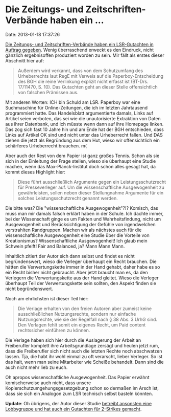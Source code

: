 Die Zeitungs- und Zeitschriften-Verbände haben ein \...
=======================================================

Date: 2013-01-18 17:37:26

[Die Zeitungs- und Zeitschriften-Verbände haben ein LSR-Gutachten in
Auftrag
gegeben](http://www.vdz.de/fileadmin/vdz_de/user_upload/download/Medienpolitik/Schwartmann_Leistungsschutzrecht_17012013.pdf).
Wenig überraschend erweckt es den Eindruck, nicht gänzlich ergebnisoffen
produziert worden zu sein. Mir fällt als erstes dieser Abschnitt hier
auf:

> Außerdem wird verkannt, dass von dem Schutzumfang des Urheberrechts
> laut RegE mit Verweis auf die Paperboy-Entscheidung des BGH die reine
> Verlinkung explizit nicht erfasst ist (BT-Drs. 17/11470, S. 10). Das
> Gutachten geht an dieser Stelle offensichtlich von falschen Prämissen
> aus.

Mit anderen Worten: ICH bin Schuld am LSR. Paperboy war eine
Suchmaschine für Online-Zeitungen, die ich im letzten Jahrtausend
programmiert hatte. Das Handelsblatt argumentierte damals, Links auf
Artikel seien verboten, das sei wie die unautorisierte Extraktion von
Daten aus ihrer Datenbank, und ich müsste wenn dann auf ihre Homepage
linken. Das zog sich fast 10 Jahre hin und am Ende hat der BGH
entschieden, dass Links auf Artikel OK sind und nicht unter das
Urheberrecht fallen. Und DAS ziehen die jetzt als Begründung aus dem
Hut, wieso wir offensichtlich ein schärferes Urheberrecht brauchen. m(

Aber auch der Rest von dem Papier ist ganz großes Tennis. Schon als sie
sich in der Einleitung der Frage stellen, wieso sie überhaupt eine
Studie machen, wenn das Max-Planck-Institut doch schon alles gesagt hat,
da kommt dieses Highlight hier:

> Diese führt ausschließlich Argumente gegen ein Leistungsschutzrecht
> für Presseverleger auf. Um die wissenschaftliche Ausgewogenheit zu
> gewährleisten, sollen neben dieser Stellungnahme Argumente für ein
> solches Leistungsschutzrecht genannt werden.

Die bitte was? Die \"wissenschaftliche Ausgewogenheit\"?!? Komisch, das
muss man mir damals falsch erklärt haben in der Schule. Ich dachte
immer, bei der Wissenschaft ginge es um Fakten und Wahrheitsfindung,
nicht um Ausgewogenheit und Berücksichtigung der Gefühle von
irgendwelchen verstrahlten Randgruppen. Machen wir als nächstes auch für
die wissenschaftliche Ausgewogenheit eine Studie über die Vorteile von
Kreationismus? Wissenschaftliche Ausgewogenheit! Ich glaub mein Schwein
pfeift! Fair and Balanced, ja? Mann Mann Mann.

Inhaltlich zitiert der Autor sich dann selbst und findet es nicht
begründenswert, wieso die Verleger überhaupt ein Recht brauchen. Die
hätten die Verwertungskette immer in der Hand gehabt, daher habe es so
ein Recht bisher nicht gebraucht. Aber jetzt braucht man es, da den
Verlegern die Verwertungskette aus der Hand gleitet. Wieso die Verleger
überhaupt Teil der Verwertungskette sein sollten, den Aspekt finden sie
nicht begründenswert.

Noch am ehrlichsten ist dieser Teil hier:

> Die Verlage erhalten von den freien Autoren aber zumeist keine
> ausschließlichen Nutzungsrechte, sondern nur einfache Nutzungsrechte,
> wie sie der Regelfall nach § 38 Abs. 3 UrhG sind. Den Verlagen fehlt
> somit ein eigenes Recht, um Paid content rechtssicher einführen zu
> können.

Die Verlage haben sich hier durch die Auslagerung der Arbeit an
Freiberufler komplett ihre Arbeitsgrundlage zersägt und heulen jetzt
rum, dass die Freiberufler sich nicht auch die letzten Rechte noch
abschwatzen lassen. Tja, die habt ihr wohl einmal zu oft verarscht,
lieber Verleger. So ist das halt, wenn man seine Mitarbeiter wie Scheiße
behandelt. Dann sind die auch nicht mehr lieb zu euch.

Oh apropos wissenschaftliche Ausgewogenheit. Das Papier erwähnt
komischerweise auch nicht, dass unsere Kopierschutzumgehungsgesetzgebung
schon so dermaßen im Arsch ist, dass sie sich ein Analogon zum LSR
technisch selbst basteln könnten.

**Update**: Oh übrigens, der Autor dieser Studie [betreibt ansonsten
eine Lobbygruppe und hat auch ein Gutachten für 2-Strikes
gemacht](https://netzpolitik.org/2012/unions-nahe-wissenschaftler-grunden-warnmodell-lobby/).
